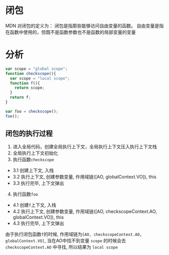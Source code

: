 # 闭包
MDN 对闭包的定义为： 闭包是指那些能够访问自由变量的函数。 自由变量是指在函数中使用的，但既不是函数参数也不是函数的局部变量的变量

# 分析
```js
var scope = "global scope";
function checkscope(){
  var scope = "local scope";
  function f(){
    return scope;
  }
  return f;
}

var foo = checkscope();
foo();
```
## 闭包的执行过程
1. 进入全局代码，创建全局执行上下文，全局执行上下文压入执行上下文栈
2. 全局执行上下文初始化
3. 执行函数`checkscope` 
+ 3.1 创建上下文, 入栈
+ 3.2 执行上下文, 创建参数变量, 作用域链([AO, globalContext.VO]), this
+ 3.3 执行完毕, 上下文弹出
4. 执行函数`foo`
+ 4.1 创建`f`上下文, 入栈
+ 4.2 执行上下文, 创建参数变量, 作用域链([AO, checkscopeContext.AO, globalContext.VO]), this
+ 4.3 执行完毕, 上下文弹出

由于执行闭包函数`f`的时候, 作用域链为`[AO, checkscopeContext.AO, globalContext.VO]`, 当在AO中找不到变量 `scope` 的时候会去 `checkscopeContext.AO` 中寻找, 所以结果为 `local scope`
